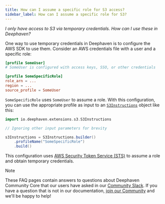 ```yaml
---
title: How can I assume a specific role for S3 access?
sidebar_label: How can I assume a specific role for S3?
---
```


_I only have access to S3 via temporary credentials. How can I use these in Deephaven?_

<!-- TODO: Update this page to link to `SessionCredentials` once 0.40 goes out. -->

One way to use temporary credentials in Deephaven is to configure the AWS SDK to use them. Consider an AWS credentials file with a user and a specific role:

```conf
[profile SomeUser]
# SomeUser is configured with access keys, SSO, or other credentials

[profile SomeSpecificRole]
role_arn = ...
region = ...
source_profile = SomeUser
```

`SomeSpecificRole` uses `SomeUser` to assume a role. With this configuration, you can use the appropriate profile as input to an [`S3Instructions`](https://docs.deephaven.io/core/javadoc/io/deephaven/extensions/s3/S3Instructions.html) object like this:

```groovy skip-test
import io.deephaven.extensions.s3.S3Instructions

// Ignoring other input parameters for brevity

s3Instructions = S3Instructions.builder()
    .profileName("SomeSpecificRole")
    .build()
```

This configuration uses [AWS Security Token Service (STS)](https://docs.aws.amazon.com/STS/latest/APIReference/welcome.html) to assume a role and obtain temporary credentials.

> [!NOTE]
> These FAQ pages contain answers to questions about Deephaven Community Core that our users have asked in our [Community Slack](/slack). If you have a question that is not in our documentation, [join our Community](/slack) and we'll be happy to help!

